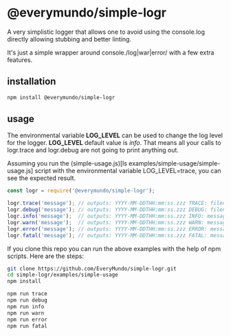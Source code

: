 # @everymundo/simple-logr
A very simplistic logger that allows one to avoid using the console.log directly allowing stubbing and better linting.

It's just a simple wrapper around console./log|war|error/ with a few extra features.

## installation

```bash
npm install @everymundo/simple-logr
```

## usage

The environmental variable **LOG_LEVEL** can be used to change the log level for the logger. **LOG_LEVEL** default value is _info_. That means all your calls to logr.trace and logr.debug are not going to print anything out.

Assuming you run the (simple-usage.js)[ls examples/simple-usage/simple-usage.js] script with the environmental variable LOG_LEVEL=trace, you can see the expected result.

```js
const logr = require('@everymundo/simple-logr');

logr.trace('message'); // outputs: YYYY-MM-DDTHH:mm:ss.zzz TRACE: filename:lineNumber message
logr.debug('message'); // outputs: YYYY-MM-DDTHH:mm:ss.zzz DEBUG: filename:lineNumber message
logr.info('message');  // outputs: YYYY-MM-DDTHH:mm:ss.zzz INFO: message
logr.warn('message');  // outputs: YYYY-MM-DDTHH:mm:ss.zzz WARN: message
logr.error('message'); // outputs: YYYY-MM-DDTHH:mm:ss.zzz ERROR: message
logr.fatal('message'); // outputs: YYYY-MM-DDTHH:mm:ss.zzz FATAL: message

```

If you clone this repo you can run the above examples with the help of npm scripts. Here are the steps:

```sh
git clone https://github.com/EveryMundo/simple-logr.git
cd simple-logr/examples/simple-usage
npm install

npm run trace
npm run debug
npm run info
npm run warn
npm run error
npm run fatal
```
